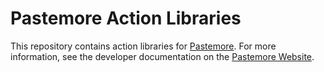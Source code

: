 # Pastemore Action Libraries

This repository contains action libraries for [Pastemore](http://www.afkstudio.com/pastemore). For more information, see the developer documentation on the [Pastemore Website](http://www.afkstudio.com/pastemore/developer).